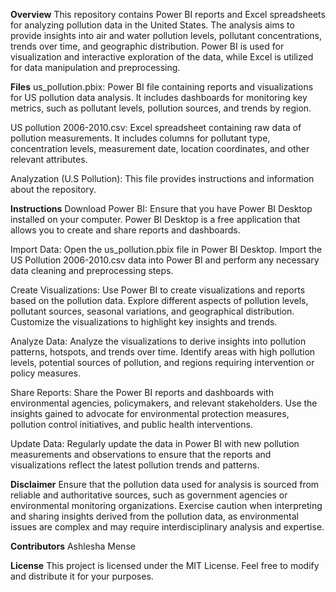**Overview**
This repository contains Power BI reports and Excel spreadsheets for analyzing pollution data in the United States. The analysis aims to provide insights into air and water pollution levels, pollutant concentrations, trends over time, and geographic distribution. 
Power BI is used for visualization and interactive exploration of the data, while Excel is utilized for data manipulation and preprocessing.

**Files**
us_pollution.pbix: Power BI file containing reports and visualizations for US pollution data analysis. It includes dashboards for monitoring key metrics, such as pollutant levels, pollution sources, and trends by region.

US pollution 2006-2010.csv: Excel spreadsheet containing raw data of pollution measurements. It includes columns for pollutant type, concentration levels, measurement date, location coordinates, and other relevant attributes.

Analyzation (U.S Pollution): This file provides instructions and information about the repository.

**Instructions**
Download Power BI: Ensure that you have Power BI Desktop installed on your computer. Power BI Desktop is a free application that allows you to create and share reports and dashboards.

Import Data: Open the us_pollution.pbix file in Power BI Desktop. Import the US Pollution 2006-2010.csv data into Power BI and perform any necessary data cleaning and preprocessing steps.

Create Visualizations: Use Power BI to create visualizations and reports based on the pollution data. Explore different aspects of pollution levels, pollutant sources, seasonal variations, and geographical distribution. Customize the visualizations to highlight key insights and trends.

Analyze Data: Analyze the visualizations to derive insights into pollution patterns, hotspots, and trends over time. Identify areas with high pollution levels, potential sources of pollution, and regions requiring intervention or policy measures.

Share Reports: Share the Power BI reports and dashboards with environmental agencies, policymakers, and relevant stakeholders. Use the insights gained to advocate for environmental protection measures, pollution control initiatives, and public health interventions.

Update Data: Regularly update the data in Power BI with new pollution measurements and observations to ensure that the reports and visualizations reflect the latest pollution trends and patterns.

**Disclaimer**
Ensure that the pollution data used for analysis is sourced from reliable and authoritative sources, such as government agencies or environmental monitoring organizations.
Exercise caution when interpreting and sharing insights derived from the pollution data, as environmental issues are complex and may require interdisciplinary analysis and expertise.

**Contributors**
Ashlesha Mense

**License**
This project is licensed under the MIT License. Feel free to modify and distribute it for your purposes.
